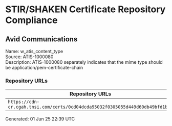 # STIR/SHAKEN Certificate Repository Compliance

## Avid Communications

Name: w_atis_content_type\
Source: ATIS-1000080\
Description: ATIS-1000080 separately indicates that the mime type should be application/pem-certificate-chain
### Repository URLs

| Repository URLs | Not After |  Problems | Link |
|-----------------|-----------|-----------|------|
| `https://cdn-cr.cgah.tnsi.com/certs/0cd04dcda95032f0305055d449d60db49bfd1b0a` | 19&#160;Mar&#160;28&#160;12:39&#160;UTC | true | [view](../../REPOS/ce64c349006c8c5664fc56aee3b24ac5272710d2/README.md) |


Generated: 01 Jun 25 22:39 UTC